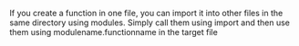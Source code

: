 If you create a function in one file, you can import it into other files in the same directory using modules. Simply call them using import and then use them using modulename.functionname in the target file
